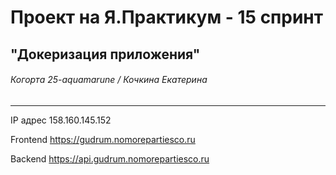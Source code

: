 # Проект на Я.Практикум - 15 спринт
## "Докеризация приложения"

###### Когортa 25-aquamarune / Кочкина Екатерина
___________________________

IP адрес 158.160.145.152

Frontend https://gudrum.nomorepartiesco.ru

Backend https://api.gudrum.nomorepartiesco.ru
